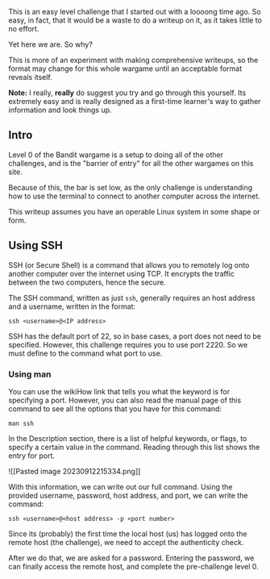 This is an easy level challenge that I started out with a loooong time ago. So easy, in fact, that it would be a waste to do a writeup on it, as it takes little to no effort. 

Yet here we are. So why?

This is more of an experiment with making comprehensive writeups, so the format may change for this whole wargame until an acceptable format reveals itself.

**Note:** I really, **really** do suggest you try and go through this yourself. Its extremely easy and is really designed as a first-time learner's way to gather information and look things up.
## Intro

Level 0 of the Bandit wargame is a setup to doing all of the other challenges, and is the "barrier of entry" for all the other wargames on this site.

Because of this, the bar is set low, as the only challenge is understanding how to use the terminal to connect to another computer across the internet.

This writeup assumes you have an operable Linux system in some shape or form.
## Using SSH

SSH (or Secure Shell) is a command that allows you to remotely log onto another computer over the internet using TCP. It encrypts the traffic between the two computers, hence the secure.

The SSH command, written as just `ssh`, generally requires an host address and a username, written in the format:

`ssh <username>@<IP address>`

SSH has the default port of 22, so in base cases, a port does not need to be specified. However, this challenge requires you to use port 2220. So we must define to the command what port to use.

### Using man
You can use the wikiHow link that tells you what the keyword is for specifying a port. However, you can also read the manual page of this command to see all the options that you have for this command:

`man ssh`

In the Description section, there is a list of helpful keywords, or flags, to specify a certain value in the command. Reading through this list shows the entry for port.

![[Pasted image 20230912215334.png]]

With this information, we can write out our full command. Using the provided username, password, host address, and port, we can write the command:

`ssh <username>@<host address> -p <port number>`

Since its (probably) the first time the local host (us) has logged onto the remote host (the challenge), we need to accept the authenticity check.

After we do that, we are asked for a password. Entering the password, we can finally access the remote host, and complete the pre-challenge level 0.